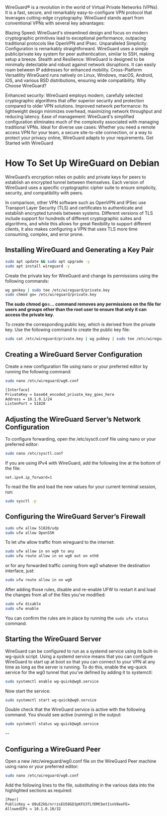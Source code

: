 WireGuard® is a revolution in the world of Virtual Private Networks (VPNs). It is a fast, secure, and remarkably easy-to-configure VPN protocol that leverages cutting-edge cryptography.  WireGuard stands apart from conventional VPNs with several key advantages:

Blazing Speed: WireGuard's streamlined design and focus on modern cryptographic primitives lead to exceptional performance, outpacing traditional protocols like OpenVPN and IPsec.
Unparalleled Simplicity: Configuration is remarkably straightforward. WireGuard uses a simple public/private key system for peer authentication, similar to SSH, making setup a breeze.
Stealth and Resilience: WireGuard is designed to be minimally detectable and robust against network disruptions. It can easily roam between IP addresses for enhanced mobility.
Cross-Platform Versatility WireGuard runs natively on Linux, Windows, macOS, Android, iOS, and various BSD distributions, ensuring wide compatibility.
Why Choose WireGuard?

Enhanced security: WireGuard employs modern, carefully selected cryptographic algorithms that offer superior security and protection compared to older VPN solutions.
Improved network performance: Its lightweight design minimizes overhead, maximizing network throughput and reducing latency.
Ease of management: WireGuard's simplified configuration eliminates much of the complexity associated with managing traditional VPNs.
Ideal for diverse use cases: Whether you need a remote access VPN for your team, a secure site-to-site connection, or a way to protect your privacy online, WireGuard adapts to your requirements.
Get Started with WireGuard


# How To Set Up WireGuard on Debian

WireGuard’s encryption relies on public and private keys for peers to establish an encrypted tunnel between themselves. Each version of WireGuard uses a specific cryptographic cipher suite to ensure simplicity, security, and compatibility with peers.

In comparison, other VPN software such as OpenVPN and IPSec use Transport Layer Security (TLS) and certificates to authenticate and establish encrypted tunnels between systems. Different versions of TLS include support for hundreds of different cryptographic suites and algorithms, and while this allows for great flexibility to support different clients, it also makes configuring a VPN that uses TLS more time consuming, complex, and error prone.

## Installing WireGuard and Generating a Key Pair

```bash
sudo apt update && sudo apt upgrade -y
sudo apt install wireguard -y
```

Create the private key for WireGuard and change its permissions using the following commands:

```bash
wg genkey | sudo tee /etc/wireguard/private.key
sudo chmod go= /etc/wireguard/private.key
```
**The sudo chmod go=... command removes any permissions on the file for users and groups other than the root user to ensure that only it can access the private key.**

To create the corresponding public key, which is derived from the private key. Use the following command to create the public key file:

```bash
sudo cat /etc/wireguard/private.key | wg pubkey | sudo tee /etc/wireguard/public.key
```

## Creating a WireGuard Server Configuration

Create a new configuration file using nano or your preferred editor by running the following command:
```bash
sudo nano /etc/wireguard/wg0.conf
```

```bash
[Interface]
PrivateKey = base64_encoded_private_key_goes_here
Address = 10.1.0.1/24
ListenPort = 51820
```

## Adjusting the WireGuard Server’s Network Configuration

To configure forwarding, open the /etc/sysctl.conf file using nano or your preferred editor:
```bash
sudo nano /etc/sysctl.conf
```

If you are using IPv4 with WireGuard, add the following line at the bottom of the file:
```
net.ipv4.ip_forward=1
```

To read the file and load the new values for your current terminal session, run:

```bash
sudo sysctl -p
```


## Configuring the WireGuard Server’s Firewall

```bash
sudo ufw allow 51820/udp
sudo ufw allow OpenSSH
```

To let ufw allow traffic from wireguard to the internet:
```bash
sudo ufw allow in on wg0 to any
sudo ufw route allow in on wg0 out on eth0
```
or for any forwarded traffic coming from wg0 whatever the destination interface, just:
```bash
sudo ufw route allow in on wg0
```

After adding those rules, disable and re-enable UFW to restart it and load the changes from all of the files you’ve modified:

```bash
sudo ufw disable
sudo ufw enable
```

You can confirm the rules are in place by running the ```sudo ufw status``` command.


## Starting the WireGuard Server

WireGuard can be configured to run as a systemd service using its built-in wg-quick script.
Using a systemd service means that you can configure WireGuard to start up at boot so that you can connect to your VPN at any time as long as the server is running. To do this, enable the wg-quick service for the wg0 tunnel that you’ve defined by adding it to systemctl:

```bash
sudo systemctl enable wg-quick@wg0.service
```

Now start the service:

```bash
sudo systemctl start wg-quick@wg0.service
```

Double check that the WireGuard service is active with the following command. You should see active (running) in the output:

```bash
sudo systemctl status wg-quick@wg0.service
```
--
## Configuring a WireGuard Peer

Open a new /etc/wireguard/wg0.conf file on the WireGuard Peer machine using nano or your preferred editor:

```bash
sudo nano /etc/wireguard/wg0.conf
```

Add the following lines to the file, substituting in the various data into the highlighted sections as required:

```bash
[Peer]
PublicKey = U9uE2kb/nrrzsEU58GD3pKFU3TLYDMCbetIsnV8eeFE=
AllowedIPs = 10.1.0.10/32
```
